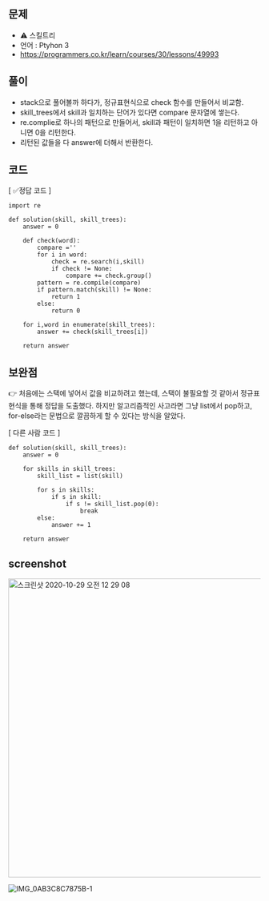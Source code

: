 ## 문제
- ⚠️ 스킬트리
- 언어 : Ptyhon 3
- https://programmers.co.kr/learn/courses/30/lessons/49993


## 풀이
- stack으로 풀어볼까 하다가, 정규표현식으로 check 함수를 만들어서 비교함.
- skill_trees에서 skill과 일치하는 단어가 있다면 compare 문자열에 쌓는다.
- re.complie로 하나의 패턴으로 만들어서, skill과 패턴이 일치하면 1을 리턴하고 아니면 0을 리턴한다.
- 리턴된 값들을 다 answer에 더해서 반환한다.

## 코드

[ ✅정답 코드 ]
```
import re

def solution(skill, skill_trees):
    answer = 0
    
    def check(word):
        compare =''
        for i in word:
            check = re.search(i,skill)
            if check != None:
                compare += check.group()
        pattern = re.compile(compare)
        if pattern.match(skill) != None:
            return 1
        else:
            return 0
    
    for i,word in enumerate(skill_trees):
        answer += check(skill_trees[i])
        
    return answer

```

## 보완점


👉 처음에는 스택에 넣어서 값을 비교하려고 했는데, 스택이 불필요할 것 같아서 정규표현식을 통해 정답을 도출했다. 하지만 알고리즘적인 사고라면 그냥 list에서 pop하고, for-else라는 문법으로 깔끔하게 할 수 있다는 방식을 알았다.

[ 다른 사람 코드 ]
```
def solution(skill, skill_trees):
    answer = 0

    for skills in skill_trees:
        skill_list = list(skill)

        for s in skills:
            if s in skill:
                if s != skill_list.pop(0):
                    break
        else:
            answer += 1

    return answer
```


## screenshot
<img width="597" alt="스크린샷 2020-10-29 오전 12 29 08" src="https://user-images.githubusercontent.com/35520314/97458847-74bc4000-197e-11eb-9016-33db2b220bfd.png">

![IMG_0AB3C8C7875B-1](https://user-images.githubusercontent.com/35520314/97458873-7a198a80-197e-11eb-8e3f-5e46d4aff017.jpeg)





